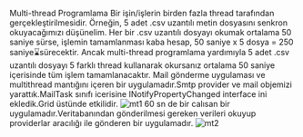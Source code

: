Multi-thread Programlama
Bir işin/işlerin birden fazla thread tarafından gerçekleştirilmesidir. Örneğin, 5 adet .csv uzantılı metin dosyasını senkron okuyacağımızı düşünelim. Her bir .csv uzantılı dosyayı okumak ortalama 50 saniye sürse, işlemin tamamlanması kaba hesap, 50 saniye x 5 dosya = 250 saniye⌛sürecektir. Ancak multi-thread programlama yardımıyla 5 adet .csv uzantılı dosyayı 5 farklı thread kullanarak okursanız ortalama 50 saniye içerisinde tüm işlem tamamlanacaktır.
Mail gönderme uygulaması ve multithread mantığını içeren bir uygulamadır.Smtp provider ve mail objemizi yarattık.MailTask sınıfı icerisine INotifyPropertyChanged interface ini ekledik.Grid üstünde etkilidir.
![mt1](https://github.com/enmertkaya/MultiThreading/assets/151652097/e9e90df0-a428-453b-a8a9-34fe2f498a75)
60 sn de bir calısan bir uygulamadır.Veritabanından gönderilmesi gereken verileri okuyup providerlar aracılığı ile gönderen bir uygulamadır.
![mt2](https://github.com/enmertkaya/MultiThreading/assets/151652097/63156e12-6e84-4e16-85cc-26e83a494b28)
